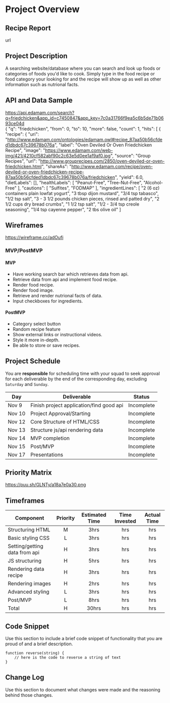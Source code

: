 # Project Overview

## Recipe Report 

url

## Project Description

A searching website/database where you can search and look up foods or categories of foods you'd like to cook. 
Simply type in the food recipe or food category your looking for and the recipe will show up as well as other information such as nutrional facts. 

## API and Data Sample

https://api.edamam.com/search?q=friedchicken&app_id=c7450847&app_key=7c0a31766f9ea5c6b5de71b0693ce04d 	
 {
    "q": "friedchicken",
    "from": 0,
    "to": 10,
    "more": false,
    "count": 1,
    "hits": [
        {
            "recipe": {
                "uri": "http://www.edamam.com/ontologies/edamam.owl#recipe_87aa50b56cfded1dbdc67c39678b076a",
                "label": "Oven Deviled Or Oven Friedchicken Recipe",
                "image": "https://www.edamam.com/web-img/421/4210cf582abf90c2c63e5d0ee1af9af0.jpg",
                "source": "Group Recipes",
                "url": "http://www.grouprecipes.com/2850/oven-deviled-or-oven-friedchicken.html",
                "shareAs": "http://www.edamam.com/recipe/oven-deviled-or-oven-friedchicken-recipe-87aa50b56cfded1dbdc67c39678b076a/friedchicken",
                "yield": 6.0,
                "dietLabels": [],
                "healthLabels": [
                    "Peanut-Free",
                    "Tree-Nut-Free",
                    "Alcohol-Free"
                ],
                "cautions": [
                    "Sulfites",
                    "FODMAP"
                ],
                "ingredientLines": [
                    "2 (6 oz) containers plain lowfat yogurt",
                    "3 tbsp dijon mustard",
                    "3/4 tsp tabasco",
                    "1/2 tsp salt",
                    "3 - 3 1/2 pounds chicken pieces, rinsed and patted dry",
                    "2 1/2 cups dry bread crumbs",
                    "1 1/2 tsp salt",
                    "1/2 - 3/4 tsp creole seasoning",
                    "1/4 tsp cayenne pepper",
                    "2 tbs olive oil"
                ] 

## Wireframes

https://wireframe.cc/adOufi

### MVP/PostMVP

#### MVP 

- Have working search bar which retrieves data from api.
- Retrieve data from api and implement food recipe.
- Render food recipe. 
- Render food image. 
- Retrieve and render nutrional facts of data. 
- Input checkboxes for ingredients. 

#### PostMVP  

- Category select button 
- Random recipe feature
- Show external links or instructional videos. 
- Style it more in-depth.
- Be able to store or save recipes.

## Project Schedule 

You are **responsible** for scheduling time with your squad to seek approval for each deliverable by the end of the corresponding day, excluding `Saturday` and `Sunday`.

|  Day | Deliverable | Status
|---|---| ---|
|Nov 9| Finish project application/find good api| Incomplete
|Nov 10| Project Approval/Starting| Incomplete
|Nov 12| Core Structure of HTML/CSS | Incomplete
|Nov 13| Structure js/api rendering data| Incomplete
|Nov 14| MVP completion | Incomplete
|Nov 15| Post/MVP | Incomplete
|Nov 17| Presentations | Incomplete

## Priority Matrix

https://puu.sh/GLNTy/a18a7e0a30.png

## Timeframes

| Component | Priority | Estimated Time | Time Invested | Actual Time |
| --- | :---: |  :---: | :---: | :---: |
|Structuring HTML | M | 3hrs| hrs | hrs |
|Basic styling CSS| L | 3hrs| hrs | hrs |
|Setting/getting data from api | H | 3hrs| hrs | hrs |
|JS structuring| H | 5hrs| hrs | hrs |
|Rendering data recipe| H | 3hrs| hrs | hrs |
|Rendering images| H | 2hrs | hrs | hrs |
|Advanced styling| L | 3hrs | hrs | hrs |
|Post/MVP| L | 8hrs | hrs | hrs |
| Total | H | 30hrs| hrs | hrs |


## Code Snippet

Use this section to include a brief code snippet of functionality that you are proud of and a brief description.  

```
function reverse(string) {
	// here is the code to reverse a string of text
}
```

## Change Log
 Use this section to document what changes were made and the reasoning behind those changes.  
